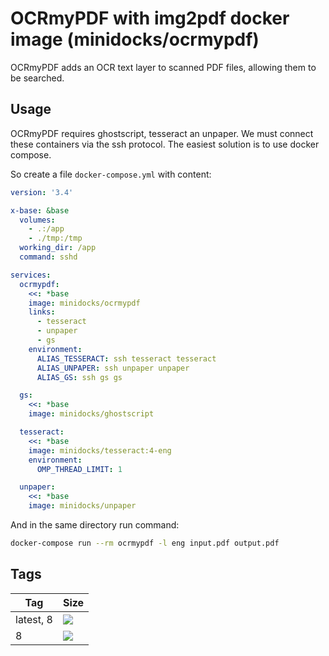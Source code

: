 OCRmyPDF with img2pdf docker image (minidocks/ocrmypdf)
=======================================================

OCRmyPDF adds an OCR text layer to scanned PDF files, allowing them to be searched.

Usage
-----

OCRmyPDF requires ghostscript, tesseract an unpaper. We must connect these containers via the ssh protocol.
The easiest solution is to use docker compose.

So create a file `docker-compose.yml` with content:
```yaml
version: '3.4'

x-base: &base
  volumes:
    - .:/app
    - ./tmp:/tmp
  working_dir: /app
  command: sshd

services:
  ocrmypdf:
    <<: *base
    image: minidocks/ocrmypdf
    links:
      - tesseract
      - unpaper
      - gs
    environment:
      ALIAS_TESSERACT: ssh tesseract tesseract
      ALIAS_UNPAPER: ssh unpaper unpaper
      ALIAS_GS: ssh gs gs

  gs:
    <<: *base
    image: minidocks/ghostscript

  tesseract:
    <<: *base
    image: minidocks/tesseract:4-eng
    environment:
      OMP_THREAD_LIMIT: 1

  unpaper:
    <<: *base
    image: minidocks/unpaper
```

And in the same directory run command:
```bash
docker-compose run --rm ocrmypdf -l eng input.pdf output.pdf
```

Tags
----

 Tag         | Size
 ---         | ----
 latest, 8   | [![](https://images.microbadger.com/badges/image/minidocks/ocrmypdf.svg)](https://microbadger.com/images/minidocks/ocrmypdf)
 8           | [![](https://images.microbadger.com/badges/image/minidocks/ocrmypdf:8.svg)](https://microbadger.com/images/minidocks/ocrmypdf:8)
